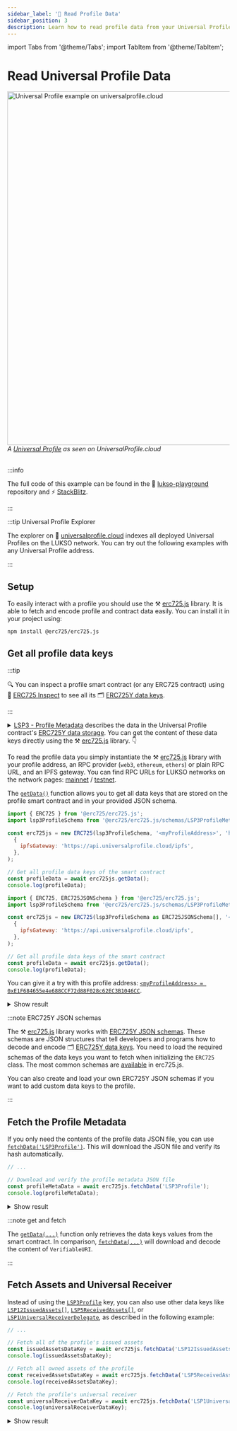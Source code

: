 ```yaml
---
sidebar_label: '📒 Read Profile Data'
sidebar_position: 3
description: Learn how to read profile data from your Universal Profile.
---
```


import Tabs from '@theme/Tabs';
import TabItem from '@theme/TabItem';

# Read Universal Profile Data

<div style={{textAlign: 'center', color: 'grey'}}>
  <img
    src={require('/img/learn/up_view.png').default}
    alt="Universal Profile example on universalprofile.cloud"
    width="800"
  />
<br/>
<i>A <a href="https://wallet.universalprofile.cloud/0x6979474Ecb890a8EFE37daB2b9b66b32127237f7?network=testnet">Universal Profile</a> as seen on UniversalProfile.cloud</i>
<br /><br />
</div>

:::info

The full code of this example can be found in the 👾 [lukso-playground](https://github.com/lukso-network/lukso-playground/blob/main/fetch-profile/) repository and ⚡️ [StackBlitz](https://stackblitz.com/github/lukso-network/lukso-playground?file=fetch-profile%2Fget-data-keys.js).

:::

:::tip Universal Profile Explorer

The explorer on 🔮 [universalprofile.cloud](https://universalprofile.cloud/) indexes all deployed Universal Profiles on the LUKSO network. You can try out the following examples with any Universal Profile address.

:::

## Setup

To easily interact with a profile you should use the ⚒️ [erc725.js](https://npmjs.com/package/@erc725/erc725.js) library. It is able to fetch and encode profile and contract data easily. You can install it in your project using:

```shell
npm install @erc725/erc725.js
```

## Get all profile data keys

:::tip

🔍 You can inspect a profile smart contract (or any ERC725 contract) using 🔎 [ERC725 Inspect](https://erc725-inspect.lukso.tech/inspector) to see all its 🗂️ [ERC725Y data keys](../../standards/lsp-background/erc725#erc725y-generic-data-keyvalue-store).

:::

<details>
<summary>
<a href="../../standards/universal-profile/lsp3-profile-metadata">LSP3 - Profile Metadata</a> describes the data in the Universal Profile contract's <a href="../../standards/lsp-background/erc725#erc725y-generic-data-keyvalue-store">ERC725Y data storage</a>. You can get the content of these data keys directly using the ⚒️ <a href="../../tools/erc725js/classes/ERC725#getdata"> erc725.js</a>  library. 👇
</summary>

<div>

- `SupportedStandards:LSP3Profile` verifies that the ERC725Y contract contains [LSP3Profile](../../standards/universal-profile/lsp3-profile-metadata#supportedstandardslsp3profile) data keys
- `LSP3Profile` contains the JSON file with profile descriptions and images
- `LSP12IssuedAssets[]` contains assets the profile issued
- `LSP5ReceivedAssets[]` contains assets the profile received
- `LSP1UniversalReceiverDelegate` contains the address of the [Universal Receiver Delegate](../../standards/generic-standards/lsp1-universal-receiver/) smart contract

</div>
</details>

To read the profile data you simply instantiate the ⚒️ [erc725.js](https://www.npmjs.com/package/@erc725/erc725.js) library with your profile address, an RPC provider (`web3`, `ethereum`, `ethers`) or plain RPC URL, and an IPFS gateway. You can find RPC URLs for LUKSO networks on the network pages: [mainnet](../../networks/mainnet/parameters.md) / [testnet](../../networks/testnet/parameters.md).

The [`getData()`](../../tools/erc725js/classes/ERC725.md#getdata) function allows you to get all data keys that are stored on the profile smart contract and in your provided JSON schema.

<Tabs>  
  <TabItem value="javascript" label="JavaScript">

<!-- prettier-ignore-start -->

```js
import { ERC725 } from '@erc725/erc725.js';
import lsp3ProfileSchema from '@erc725/erc725.js/schemas/LSP3ProfileMetadata.json';

const erc725js = new ERC725(lsp3ProfileSchema, '<myProfileAddress>', 'https://rpc.testnet.lukso.gateway.fm',
  {
    ipfsGateway: 'https://api.universalprofile.cloud/ipfs',
  },
);

// Get all profile data keys of the smart contract
const profileData = await erc725js.getData();
console.log(profileData);
```

<!-- prettier-ignore-end -->

  </TabItem>
    <TabItem value="typescript" label="TypeScript">

<!-- prettier-ignore-start -->

```js
import { ERC725, ERC725JSONSchema } from '@erc725/erc725.js';
import lsp3ProfileSchema from '@erc725/erc725.js/schemas/LSP3ProfileMetadata.json';

const erc725js = new ERC725(lsp3ProfileSchema as ERC725JSONSchema[], '<myProfileAddress>', 'https://rpc.testnet.lukso.gateway.fm',
  {
    ipfsGateway: 'https://api.universalprofile.cloud/ipfs',
  },
);

// Get all profile data keys of the smart contract
const profileData = await erc725js.getData();
console.log(profileData);
```

<!-- prettier-ignore-end -->

  </TabItem>
</Tabs>

You can give it a try with this profile address: [`<myProfileAddress> = 0xE1F684655e4e688CCF72d88F028c62EC3B1046CC`](https://wallet.universalprofile.cloud/0xE1F684655e4e688CCF72d88F028c62EC3B1046CC?network=testnet).

<details>
    <summary>Show result</summary>

```js
[
  {
    key: '0xeafec4d89fa9619884b600005ef83ad9559033e6e941db7d7c495acdce616347',
    name: 'SupportedStandards:LSP3Profile',
    value: '0x5ef83ad9',
  },
  {
    key: '0x5ef83ad9559033e6e941db7d7c495acdce616347d28e90c7ce47cbfcfcad3bc5',
    name: 'LSP3Profile',
    value: {
      hashFunction: 'keccak256(utf8)',
      hash: '0x9b54d921f8365353667cabc331aa0c1dd42f173a6b7d871f7d94ac2cf226eafa',
      url: 'ipfs://QmaXQSZFoUPM43kND6EUPSnJF7NjpkW9LwW6J9vRki5QDh',
    },
  },
  {
    key: '0x7c8c3416d6cda87cd42c71ea1843df28ac4850354f988d55ee2eaa47b6dc05cd',
    name: 'LSP12IssuedAssets[]',
    value: [],
  },
  {
    key: '0x6460ee3c0aac563ccbf76d6e1d07bada78e3a9514e6382b736ed3f478ab7b90b',
    name: 'LSP5ReceivedAssets[]',
    value: [
      '0x5a44c7c0E47d1BeCEF166874Cd0b1be8f4090f64',
      '0x303aE9B19ee9B6FDa8c710b7F74b0582bbCC7b81',
      '0x2Bc3bfFf67094B4416623bDe626fd5f904b590d1',
      '0x48e37a167A3eE426389dc6E1Dc2d440E86C3737F',
      '0xDB9183ddA773285d5A4C5b1067A78c9F64Fb26E6',
      '0x778b47Bd998A5D0cc645Ff0c548096ea50628C83',
    ],
  },
  {
    key: '0x0cfc51aec37c55a4d0b1a65c6255c4bf2fbdf6277f3cc0730c45b828b6db8b47',
    name: 'LSP1UniversalReceiverDelegate',
    value: '0x0000000000F49F9818D746b4b999A9E449F675bb',
  },
];
```

</details>

:::note ERC725Y JSON schemas

The ⚒️ [erc725.js](https://npmjs.com/package/@erc725/erc725.js) library works with [ERC725Y JSON schemas](../../standards/generic-standards/lsp2-json-schema). These schemas are JSON structures that tell developers and programs how to decode and encode 🗂️ [ERC725Y data keys](../../standards/lsp-background/erc725#erc725y-generic-data-keyvalue-store). You need to load the required schemas of the data keys you want to fetch when initializing the `ERC725` class. The most common schemas are [available](../../tools/erc725js/schemas.md) in erc725.js.

You can also create and load your own ERC725Y JSON schemas if you want to add custom data keys to the profile.

:::

## Fetch the Profile Metadata

If you only need the contents of the profile data JSON file, you can use [`fetchData('LSP3Profile')`](../../tools/erc725js/classes/ERC725.md#fetchdata). This will download the JSON file and verify its hash automatically.

```js
// ...

// Download and verify the profile metadata JSON file
const profileMetaData = await erc725js.fetchData('LSP3Profile');
console.log(profileMetaData);
```

<details>
    <summary>Show result</summary>

```js
{
  "key": "0x5ef83ad9559033e6e941db7d7c495acdce616347d28e90c7ce47cbfcfcad3bc5",
  "name": "LSP3Profile",
  "value": {
    "LSP3Profile": {
      "name": "johann",
      "description": "I'm a 40 y-old dad of 3. Technology enthusiast, skater, guitarist but mostly curious.",
      "tags": [
        "profile"
      ],
      "links": [
        {
          "title": "...",
          "url": "..."
        },
        ...
      ],
      "profileImage": [
        {
          "width": 1512,
          "height": 1998,
          "hashFunction": "keccak256(bytes)",
          "hash": "0x...",
          "url": "ipfs://..."
        },
        ...
      ],
      "backgroundImage": [
        {
          "width": 1512,
          "height": 1998,
          "hashFunction": "keccak256(bytes)",
          "hash": "0x...",
          "url": "ipfs://..."
        },
        ...
      ]
    }
  }
}
```

</details>

:::note get and fetch

The [`getData(...)`](../../tools/erc725js/classes/ERC725#getdata) function only retrieves the data keys values from the smart contract. In comparison, [`fetchData(...)`](../../tools/erc725js/classes/ERC725#fetchdata) will download and decode the content of `VerifiableURI`.

:::

## Fetch Assets and Universal Receiver

Instead of using the [`LSP3Profile`](../../standards/universal-profile/lsp3-profile-metadata) key, you can also use other data keys like [`LSP12IssuedAssets[]`](../../standards/universal-profile/lsp12-issued-assets), [`LSP5ReceivedAssets[]`](../../standards/universal-profile/lsp5-received-assets), or [`LSP1UniversalReceiverDelegate`](../../standards/generic-standards/lsp1-universal-receiver-delegate), as described in the following example:

<!-- prettier-ignore-start -->

```js
// ...

// Fetch all of the profile's issued assets
const issuedAssetsDataKey = await erc725js.fetchData('LSP12IssuedAssets[]');
console.log(issuedAssetsDataKey);

// Fetch all owned assets of the profile
const receivedAssetsDataKey = await erc725js.fetchData('LSP5ReceivedAssets[]');
console.log(receivedAssetsDataKey);

// Fetch the profile's universal receiver
const universalReceiverDataKey = await erc725js.fetchData('LSP1UniversalReceiverDelegate');
console.log(universalReceiverDataKey);
```

<!-- prettier-ignore-end -->

<details>
    <summary>Show result</summary>

```js
// Issued Assets (empty, no current assets)
{
  key: '0x7c8c3416d6cda87cd42c71ea1843df28ac4850354f988d55ee2eaa47b6dc05cd',
  name: 'LSP12IssuedAssets[]',
  value: []
}

// Owned Assets (Six individual assets)
{
  key: '0x6460ee3c0aac563ccbf76d6e1d07bada78e3a9514e6382b736ed3f478ab7b90b',
  name: 'LSP5ReceivedAssets[]',
  value: [
    '0x5a44c7c0E47d1BeCEF166874Cd0b1be8f4090f64',
    '0x303aE9B19ee9B6FDa8c710b7F74b0582bbCC7b81',
    '0x2Bc3bfFf67094B4416623bDe626fd5f904b590d1',
    '0x48e37a167A3eE426389dc6E1Dc2d440E86C3737F',
    '0xDB9183ddA773285d5A4C5b1067A78c9F64Fb26E6',
    '0x778b47Bd998A5D0cc645Ff0c548096ea50628C83'
  ]
}

// Universal Receiver Delegate (0x0...75bb)
{
  key: '0x0cfc51aec37c55a4d0b1a65c6255c4bf2fbdf6277f3cc0730c45b828b6db8b47',
  name: 'LSP1UniversalReceiverDelegate',
  value: '0x0000000000F49F9818D746b4b999A9E449F675bb'
}
```

</details>

